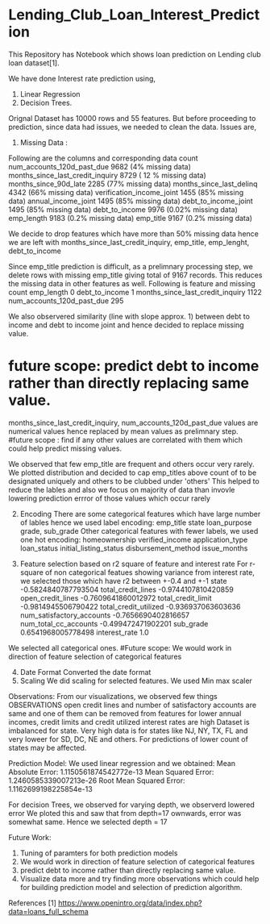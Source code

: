 # Lending_Club_Loan_Interest_Prediction

This Repository has Notebook which shows loan prediction on Lending club loan dataset[1].

We have done Interest rate prediction using,
1. Linear Regression
2. Decision Trees.

Orignal Dataset has 10000 rows and 55 features.
But before proceeding to prediction, since data had issues, we needed to clean the data. Issues are,
1. Missing Data : 

Following are the columns and corresponding data count
num_accounts_120d_past_due 9682 (4% missing data)
months_since_last_credit_inquiry 8729 ( 12 % missing data)
months_since_90d_late	2285  (77% missing data)
months_since_last_delinq 4342 (66% missing data)
verification_income_joint 1455  (85% missing data)
annual_income_joint 1495 (85% missing data)
debt_to_income_joint 1495 (85% missing data)
debt_to_income	9976 (0.02% missing data)
emp_length 9183 (0.2% missing data)
emp_title 9167  (0.2% missing data)

We decide to drop features which have more than 50% missing data hence we are left with months_since_last_credit_inquiry, emp_title, emp_lenght, debt_to_income

Since emp_title prediction is difficult, as a prelimnary processing step, we delete rows with missing emp_title giving total of 9167 records.
This reduces the missing data in other features as well. Following is feature and missing count
emp_length  0
debt_to_income 1
months_since_last_credit_inquiry 1122
num_accounts_120d_past_due 295

We also observered similarity (line with slope approx. 1) between debt to income and debt to income joint and hence decided to replace missing value.
# future scope: predict debt to income rather than directly replacing same value.

months_since_last_credit_inquiry, num_accounts_120d_past_due values are numerical values hence replaced by mean values as prelimnary step.
#future scope : find if any other values are correlated with them which could help predict missing values.

We observed that few emp_title are frequent and others occur very rarely. We plotted distribution and decided to cap emp_titles above count of 
to be designated uniquely and others to be clubbed under 'others'
This helped to reduce the lables and also we focus on majority of data than invovle lowering prediction errror of those values which occur rarely 

2. Encoding
There are some categorical features which have large number of lables hence we used label encoding:
emp_title
state
loan_purpose
grade,
sub_grade
Other categorical features with fewer labels, we used one hot encoding:
homeownership
verified_income
application_type
loan_status
initial_listing_status
disbursement_method
issue_months

3. Feature selection based on r2 square of feature and interest rate
For r-square of non categorical featues showing variance from interest rate, we selected those which have r2 between +-0.4 and +-1
state  -0.5824840787793504
total_credit_lines -0.9744107810420859
open_credit_lines -0.7609641860012972
total_credit_limit -0.9814945506790422
total_credit_utilized  -0.936937063603636
num_satisfactory_accounts -0.7656690402816657
num_total_cc_accounts  -0.499472471902201
sub_grade 0.6541968005778498
interest_rate  1.0

We selected all categorical ones.
#Future scope: We would work in direction of feature selection of categorical features

4. Date Format
Converted the date format
5. Scaling
  We did scaling for selected features. We used Min max scaler


Observations:
From our visualizations, we observed few things
OBSERVATIONS
open credit lines and number of satisfactory accounts are same and one of them can be removed from features
for lower annual incomes, credit limits and credit utilized interest rates are high
Dataset is imbalanced for state. Very high data is for states like NJ, NY, TX, FL and very loweer for SD, DC, NE and others. For predictions of lower count of states may be affected.

Prediction Model:
We used linear regression and we obtained:
Mean Absolute Error: 1.1150561874542772e-13
Mean Squared Error: 1.2460585339007213e-26
Root Mean Squared Error: 1.1162699198225854e-13

For decision Trees, we observed for varying depth, we observerd lowered error
We ploted this and saw that from depth=17 ownwards, error was somewhat same. Hence we selected depth = 17


Future Work:
1. Tuning of paramters for both prediction models
2. We would work in direction of feature selection of categorical features
3. predict debt to income rather than directly replacing same value.
4. Visualize data more and try finding more observations which could help for building prediction model and selection of prediction algorithm.




References
[1] https://www.openintro.org/data/index.php?data=loans_full_schema
